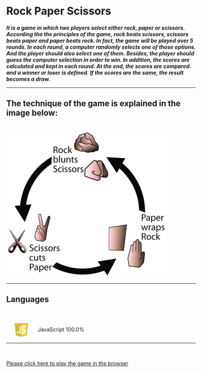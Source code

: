 # Rock Paper Scissors

***It is a game in which two players select either rock, paper or scissors.
According tho the principles of the game, rock beats scissors, scissors beats paper
and paper beats rock. 
In fact, the game will be played over 5 rounds. In each round, a computer randomly selects
one of those options. And the player should also select one of them. Besides, the player
should guess the computer selection in order to win. 
In addition, the scores are calculated and kept in each round. At the end, the scores are compared.
and a winner or loser is defined. If the scores are the same, the result becomes a draw.***

---

## The technique of the game is explained in the image below:
<br>
<img src="./images/1.jpg" width="425" height="388">



---

## **Languages**
<br>

<img align="center" src="./images/js.jpg" width="80" height="40"> JavaScript 100.0%

---

<br>

[Please click here to play the game in the browser]()


 
